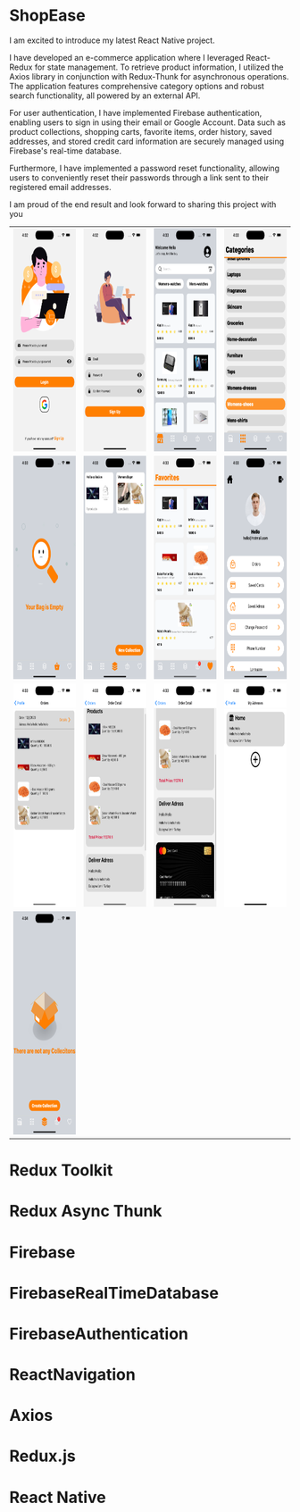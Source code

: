 # ShopEase
I am excited to introduce my latest React Native project.

I have developed an e-commerce application where I leveraged React-Redux for state management. To retrieve product information, I utilized the Axios library in conjunction with Redux-Thunk for asynchronous operations. The application features comprehensive category options and robust search functionality, all powered by an external API.

For user authentication, I have implemented Firebase authentication, enabling users to sign in using their email or Google Account. Data such as product collections, shopping carts, favorite items, order history, saved addresses, and stored credit card information are securely managed using Firebase's real-time database.

Furthermore, I have implemented a password reset functionality, allowing users to conveniently reset their passwords through a link sent to their registered email addresses.

I am proud of the end result and look forward to sharing this project with you


<table>
  <tr>
    <td>
      <img src="https://github.com/aliahmetbme/ShopEase/blob/main/Simulator%20Screenshot%20-%20iPhone%2014%20Pro%20Max%20-%202023-10-05%20at%2016.32.51.png" alt="ios UI" width="200" height="400">
    </td>
    <td>
      <img src="https://github.com/aliahmetbme/ShopEase/blob/main/Simulator%20Screenshot%20-%20iPhone%2014%20Pro%20Max%20-%202023-10-05%20at%2016.32.56.png" alt="ios UI" width="200" height="400">
    </td>
      <td>
      <img src="https://github.com/aliahmetbme/ShopEase/blob/main/Simulator%20Screenshot%20-%20iPhone%2014%20Pro%20Max%20-%202023-10-05%20at%2016.33.20.png" alt="ios UI" width="200" height="400">
    </td>
      <td>
      <img src="https://github.com/aliahmetbme/ShopEase/blob/main/Simulator%20Screenshot%20-%20iPhone%2014%20Pro%20Max%20-%202023-10-05%20at%2016.33.24.png" alt="ios UI" width="200" height="400">
    </td>
  </tr>
  <tr>
    <td>
      <img src="https://github.com/aliahmetbme/ShopEase/blob/main/Simulator%20Screenshot%20-%20iPhone%2014%20Pro%20Max%20-%202023-10-05%20at%2016.33.29.png" alt="ios UI" width="200" height="400">
    </td>
    <td>
      <img src="https://github.com/aliahmetbme/ShopEase/blob/main/Simulator%20Screenshot%20-%20iPhone%2014%20Pro%20Max%20-%202023-10-05%20at%2016.33.27.png" alt="ios UI" width="200" height="400">
    </td>
    <td>
      <img src="https://github.com/aliahmetbme/ShopEase/blob/main/Simulator%20Screenshot%20-%20iPhone%2014%20Pro%20Max%20-%202023-10-05%20at%2016.33.38.png" alt="ios UI" width="200" height="400">
    </td>
    <td>
      <img src="https://github.com/aliahmetbme/ShopEase/blob/main/Simulator%20Screenshot%20-%20iPhone%2014%20Pro%20Max%20-%202023-10-05%20at%2016.33.41.png" alt="ios UI" width="200" height="400">
    </td>
  </tr>
  <tr>
    <td>
      <img src="https://github.com/aliahmetbme/ShopEase/blob/main/Simulator%20Screenshot%20-%20iPhone%2014%20Pro%20Max%20-%202023-10-05%20at%2016.33.43.png" alt="ios UI" width="200" height="400">
    </td>
    <td>
      <img src="https://github.com/aliahmetbme/ShopEase/blob/main/Simulator%20Screenshot%20-%20iPhone%2014%20Pro%20Max%20-%202023-10-05%20at%2016.33.50.png" alt="ios UI" width="200" height="400">
    </td>
    <td>
      <img src="https://github.com/aliahmetbme/ShopEase/blob/main/Simulator%20Screenshot%20-%20iPhone%2014%20Pro%20Max%20-%202023-10-05%20at%2016.33.51.png" alt="ios UI" width="200" height="400">
    </td>
    <td>
      <img src="https://github.com/aliahmetbme/ShopEase/blob/main/Simulator%20Screenshot%20-%20iPhone%2014%20Pro%20Max%20-%202023-10-05%20at%2016.33.56.png" alt="ios UI" width="200" height="400">
    </td>
  </tr>
    <tr>
    <td>
      <img src="https://github.com/aliahmetbme/ShopEase/blob/main/Simulator%20Screenshot%20-%20iPhone%2014%20Pro%20Max%20-%202023-10-05%20at%2016.34.47.png" alt="ios UI" width="200" height="400">
    </td>
  </tr>
</table>



# Redux Toolkit
# Redux Async Thunk
# Firebase
# FirebaseRealTimeDatabase
# FirebaseAuthentication
# ReactNavigation
# Axios
# Redux.js
# React Native
